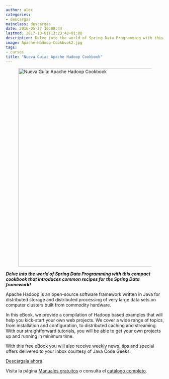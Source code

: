 ```yaml
---
author: alex
categories:
- descargas
mainclass: descargas
date: 2016-05-27 10:08:44
lastmod: 2017-10-01T13:23:48+01:00
description: Delve into the world of Spring Data Programming with this compact cookbook that introduces common recipes for the Spring Data framework!
image: Apache-Hadoop-Cookbook2.jpg
tags:
- cursos
title: "Nueva Guía: Apache Hadoop Cookbook"
---
```


<figure>
    <a href="http://elbauldelprogramador.tradepub.com/c/pubRD.mpl?sr=oc&_t=oc:&qf=w_java23&ch=ocsoc"><img sizes="(min-width: 1200px) 1200px, 100vw" on="tap:lightbox1" role="button" tabindex="0" layout="responsive" src="/img/Apache-Hadoop-Cookbook2.jpg" title="Nueva Guía: Apache Hadoop Cookbook" alt="Nueva Guía: Apache Hadoop Cookbook" width="1200px" height="630px" /></a>
</figure>

___Delve into the world of Spring Data Programming with this compact cookbook that introduces common recipes for the Spring Data framework!___

Apache Hadoop is an open-source software framework written in Java for distributed storage and distributed processing of very large data sets on computer clusters built from commodity hardware.

In this eBook, we provide a compilation of Hadoop based examples that will help you kick-start your own web projects. We cover a wide range of topics, from installation and configuration, to distributed caching and streaming. With our straightforward tutorials, you will be able to get your own projects up and running in minimum time.

With this free eBook you will also receive weekly news, tips and special offers delivered to your inbox courtesy of Java Code Geeks.

<!--more--><!--ad-->
<div class="button-post">
    <a href="http://elbauldelprogramador.tradepub.com/c/pubRD.mpl?sr=oc&_t=oc:&qf=w_java23&ch=ocsoc" target="_blank">Descárgala ahora</a>
</div>

Visita la página [Manuales gratuitos][1] o consulta el [catálogo completo][2].

[1]: https://elbauldelprogramador.com/manuales-gratuitos/
[2]: http://elbauldelprogramador.tradepub.com/category/information-technology/1207/ "Catálogo completo de Guías gratuítas "

